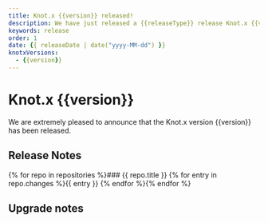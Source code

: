 ```yaml
---
title: Knot.x {{version}} released!
description: We have just released a {{releaseType}} release Knot.x {{version}}.
keywords: release
order: 1
date: {{ releaseDate | date("yyyy-MM-dd") }}
knotxVersions:
  - {{version}}
---
```


# Knot.x {{version}}
We are extremely pleased to announce that the Knot.x version {{version}} has been released.


## Release Notes

{% for repo in repositories %}### {{ repo.title }}
{% for entry in repo.changes %}{{ entry }}
{% endfor %}{% endfor %}

## Upgrade notes